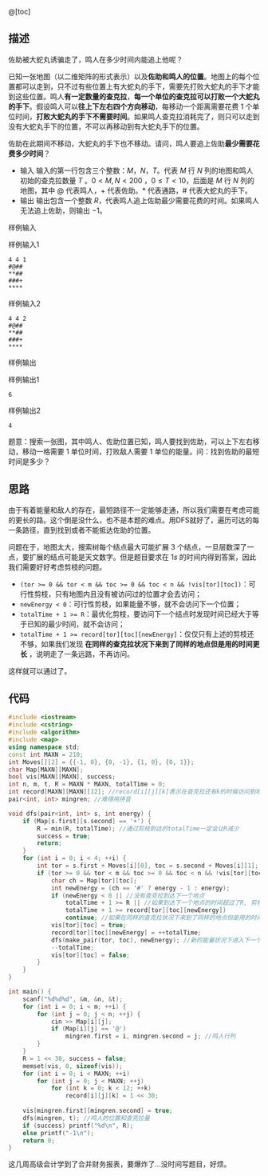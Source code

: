 @[toc]
## 描述 
  佐助被大蛇丸诱骗走了，鸣人在多少时间内能追上他呢？ 

   已知一张地图（以二维矩阵的形式表示）以及**佐助和鸣人的位置**。地图上的每个位置都可以走到，只不过有些位置上有大蛇丸的手下，需要先打败大蛇丸的手下才能到这些位置。鸣人**有一定数量的查克拉**，**每一个单位的查克拉可以打败一个大蛇丸的手下**。假设鸣人可以**往上下左右四个方向移动**，每移动一个距离需要花费 $1$ 个单位时间，**打败大蛇丸的手下不需要时间**。如果鸣人查克拉消耗完了，则只可以走到没有大蛇丸手下的位置，不可以再移动到有大蛇丸手下的位置。

佐助在此期间不移动，大蛇丸的手下也不移动。请问，鸣人要追上佐助**最少需要花费多少时间**？

- 输入
    输入的第一行包含三个整数：$M$，$N$，$T$。代表 $M$ 行 $N$ 列的地图和鸣人初始的查克拉数量 $T$ 。$0 < M,N < 200$ ，$0 ≤T < 10$，后面是 $M$ 行 $N$ 列的地图，其中 $@$ 代表鸣人，$+$ 代表佐助。$*$ 代表通路，$\#$ 代表大蛇丸的手下。
- 输出
    输出包含一个整数 $R$，代表鸣人追上佐助最少需要花费的时间。如果鸣人无法追上佐助，则输出 $-1$。

样例输入
 
样例输入1
```
4 4 1
#@##
**##
###+
****
```
样例输入2
```
4 4 2
#@##
**##
###+
**** 
```
样例输出

样例输出1
```
6
```
样例输出2
```
4
```
题意：搜索一张图，其中鸣人、佐助位置已知，鸣人要找到佐助，可以上下左右移动，移动一格需要 $1$ 单位时间，打败敌人需要 $1$ 单位的能量。问：找到佐助的最短时间是多少？

## 思路
由于有着能量和敌人的存在，最短路径不一定能够走通，所以我们需要在考虑可能的更长的路。这个倒是没什么，也不是本题的难点。用DFS就好了，遍历可达的每一条路径，直到找到或者不能抵达佐助的位置。

问题在于，地图太大，搜索树每个结点最大可能扩展 $3$ 个结点，一旦层数深了一点，要扩展的结点可能是天文数字。但是题目要求在 $1s$ 的时间内得到答案，因此我们需要好好考虑剪枝的问题。
- `(tor >= 0 && tor < m && toc >= 0 && toc < n && !vis[tor][toc])`：可行性剪枝，只有地图内且没有被访问过的位置才会去访问；
- `newEnergy < 0`：可行性剪枝，如果能量不够，就不会访问下一个位置；
- `totalTime + 1 >= R`：最优化剪枝，要访问下一个结点时发现时间已经大于等于已知的最少时间，就不会访问；
- `totalTime + 1 >= record[tor][toc][newEnergy]`：仅仅只有上述的剪枝还不够，如果我们发现 **在同样的查克拉状况下来到了同样的地点但是用的时间更长** ，说明走了一条远路，不再访问。

这样就可以通过了。
## 代码
```cpp
#include <iostream>
#include <cstring>
#include <algorithm>
#include <map> 
using namespace std;
const int MAXN = 210;
int Moves[][2] = {{-1, 0}, {0, -1}, {1, 0}, {0, 1}};
char Map[MAXN][MAXN];
bool vis[MAXN][MAXN], success;
int n, m, t, R = MAXN * MAXN, totalTime = 0;
int record[MAXN][MAXN][12]; //record[i][j][k]表示在查克拉还有k的时候访问到地图[i][j]位置时用的时间 
pair<int, int> mingren; //难得用拼音

void dfs(pair<int, int> s, int energy) { 
	if (Map[s.first][s.second] == '+') { 
		R = min(R, totalTime); //通过剪枝到达的totalTime一定会让R减少 
		success = true;
		return;
	}
	for (int i = 0; i < 4; ++i) {
		int tor = s.first + Moves[i][0], toc = s.second + Moves[i][1]; //移动到的下一个位置 
		if (tor >= 0 && tor < m && toc >= 0 && toc < n && !vis[tor][toc]) {
			char ch = Map[tor][toc]; 
			int newEnergy = (ch == '#' ? energy - 1 : energy); 
			if (newEnergy < 0 || //没有查克拉到达下一个地点 
				totalTime + 1 >= R || //如果到达下一个地点的时间超过了R, 剪枝 
				totalTime + 1 >= record[tor][toc][newEnergy])  
				continue; //如果在同样的查克拉状况下来到了同样的地点但是用的时间更长, 剪枝 
			vis[tor][toc] = true;
			record[tor][toc][newEnergy] = ++totalTime; 
			dfs(make_pair(tor, toc), newEnergy); //新的能量状况下进入下一个地点 
			--totalTime;
			vis[tor][toc] = false;  
		}
	}
}

int main() { 
	scanf("%d%d%d", &m, &n, &t);
	for (int i = 0; i < m; ++i) {
		for (int j = 0; j < n; ++j) {
			cin >> Map[i][j];
			if (Map[i][j] == '@') 
			    mingren.first = i, mingren.second = j; //鸣人行列 
		}
	} 
	R = 1 << 30, success = false;
	memset(vis, 0, sizeof(vis));
	for (int i = 0; i < MAXN; ++i) 
		for (int j = 0; j < MAXN; ++j) 
			for (int k = 0; k < 12; ++k)
				record[i][j][k] = 1 << 30;
				 
	vis[mingren.first][mingren.second] = true;
	dfs(mingren, t); //鸣人的位置和查克拉量
	if (success) printf("%d\n", R);
	else printf("-1\n"); 
	return 0; 
} 		
```
这几周高级会计学到了合并财务报表，要爆炸了...没时间写题目，好烦。
